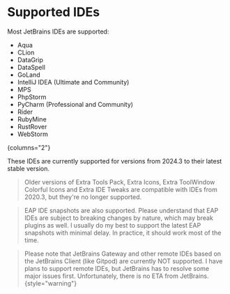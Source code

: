 <show-structure for="chapter,procedure,tab,def"/>

# Supported IDEs

Most JetBrains IDEs are supported:
- Aqua
- CLion
- DataGrip
- DataSpell
- GoLand
- IntelliJ IDEA (Ultimate and Community)
- MPS
- PhpStorm
- PyCharm (Professional and Community)
- Rider
- RubyMine
- RustRover
- WebStorm

{columns="2"}

These IDEs are currently supported for versions from 2024.3 to their latest stable version.  

> Older versions of Extra Tools Pack, Extra Icons, Extra ToolWindow Colorful Icons and Extra IDE Tweaks are compatible with IDEs from 2020.3, but they're no longer supported.

> <tooltip term="EAP">EAP</tooltip> IDE snapshots are also supported. Please understand that EAP IDEs are subject to breaking changes by nature, which may break plugins as well. I usually do my best to support the latest EAP snapshots with minimal delay. In practice, it should work most of the time.

> Please note that JetBrains Gateway and other remote IDEs based on the JetBrains Client (like Gitpod) are currently NOT supported.
> I have plans to support remote IDEs, but JetBrains has to resolve some major issues first. Unfortunately, there is no <tooltip term="ETA">ETA</tooltip> from JetBrains.
{style="warning"}
